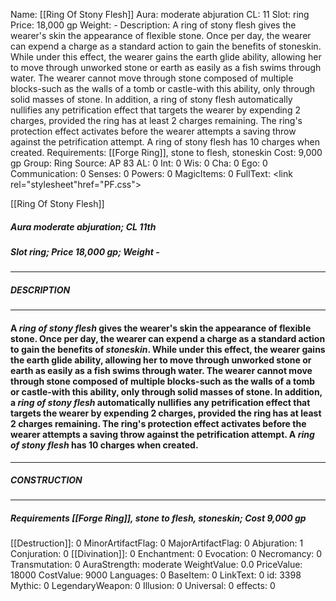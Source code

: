 Name: [[Ring Of Stony Flesh]]
Aura: moderate abjuration
CL: 11
Slot: ring
Price: 18,000 gp
Weight: -
Description: A ring of stony flesh gives the wearer's skin the appearance of flexible stone. Once per day, the wearer can expend a charge as a standard action to gain the benefits of stoneskin. While under this effect, the wearer gains the earth glide ability, allowing her to move through unworked stone or earth as easily as a fish swims through water. The wearer cannot move through stone composed of multiple blocks-such as the walls of a tomb or castle-with this ability, only through solid masses of stone. In addition, a ring of stony flesh automatically nullifies any petrification effect that targets the wearer by expending 2 charges, provided the ring has at least 2 charges remaining. The ring's protection effect activates before the wearer attempts a saving throw against the petrification attempt. A ring of stony flesh has 10 charges when created.
Requirements: [[Forge Ring]], stone to flesh, stoneskin
Cost: 9,000 gp
Group: Ring
Source: AP 83
AL: 0
Int: 0
Wis: 0
Cha: 0
Ego: 0
Communication: 0
Senses: 0
Powers: 0
MagicItems: 0
FullText: <link rel="stylesheet"href="PF.css"><div class="heading"><p class="alignleft">[[Ring Of Stony Flesh]]</p><div style="clear: both;"></div></div><div><h5><b>Aura </b>moderate abjuration; <b>CL </b>11th</h5><h5><b>Slot </b>ring; <b>Price </b>18,000 gp; <b>Weight </b>-</h5></div><hr/><div><h5><b>DESCRIPTION</b></h5></div><hr/><div><h4><p>A <i>ring of stony flesh</i> gives the wearer's skin the appearance of flexible stone. Once per day, the wearer can expend a charge as a standard action to gain the benefits of <i>stoneskin</i>. While under this effect, the wearer gains the earth glide ability, allowing her to move through unworked stone or earth as easily as a fish swims through water. The wearer cannot move through stone composed of multiple blocks-such as the walls of a tomb or castle-with this ability, only through solid masses of stone. In addition, a <i>ring of stony flesh</i> automatically nullifies any petrification effect that targets the wearer by expending 2 charges, provided the ring has at least 2 charges remaining. The ring's protection effect activates before the wearer attempts a saving throw against the petrification attempt. A <i>ring of stony flesh</i> has 10 charges when created.</p></h4></div><hr/><div><h5><b>CONSTRUCTION</b></h5></div><hr/><div><h5><b>Requirements </b>[[Forge Ring]], <i>stone to flesh</i>, <i>stoneskin</i>; <b>Cost </b>9,000 gp</h5></div>
[[Destruction]]: 0
MinorArtifactFlag: 0
MajorArtifactFlag: 0
Abjuration: 1
Conjuration: 0
[[Divination]]: 0
Enchantment: 0
Evocation: 0
Necromancy: 0
Transmutation: 0
AuraStrength: moderate
WeightValue: 0.0
PriceValue: 18000
CostValue: 9000
Languages: 0
BaseItem: 0
LinkText: 0
id: 3398
Mythic: 0
LegendaryWeapon: 0
Illusion: 0
Universal: 0
effects: 0
